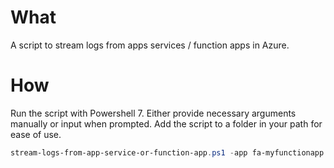 # What
A script to stream logs from apps services / function apps in Azure. 

# How
Run the script with Powershell 7. Either provide necessary arguments manually or input when prompted. Add the script to a folder in your path for ease of use.

```Powershell
stream-logs-from-app-service-or-function-app.ps1 -app fa-myfunctionapp -rg rg-myfunctionapp
```